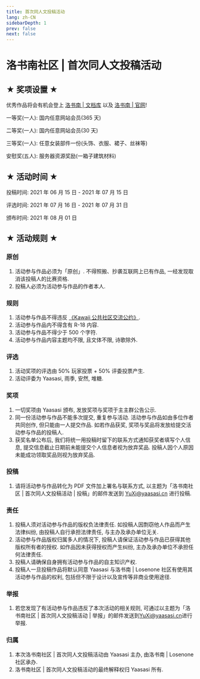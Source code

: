 ```yaml
---
title: 首次同人文投稿活动
lang: zh-CN
sidebarDepth: 1
prev: false
next: false
---
```


# 洛书南社区 | 首次同人文投稿活动

## ★ 奖项设置 ★

优秀作品将会有机会登上 [洛书南 | 文档库](https://lsn.yaasasi.cn/)
以及 [洛书南 | 官网](https://www.losenone.cn/)!

一等奖(一人): 国内任意网站会员(365 天)

二等奖(一人): 国内任意网站会员(30 天)

三等奖(一人): 任意女装部件一份(头饰、衣服、裙子、丝袜等)

安慰奖(五人): 服务器资源奖励(一箱子建筑材料)

## ★ 活动时间 ★

投稿时间: 2021 年 06 月 15 日 - 2021 年 07 月 15 日

评选时间: 2021 年 07 月 16 日 - 2021 年 07 月 31 日

颁布时间: 2021 年 08 月 01 日

## ★ 活动规则 ★

### 原创

1. 活动参与作品必须为「原创」. 不得照搬、抄袭互联网上已有作品, 一经发现取消该投稿人的比赛资格.
2. 投稿人必须为活动参与作品的作者本人.

### 规则

1. 活动参与作品不得违反 [《Kawaii 公共社区交流公约》](https://kawaii.yaasasi.cn/).
2. 活动参与作品内不得含有 R-18 内容.
3. 活动参与作品不得少于 500 个字符.
4. 活动参与作品内容主题均不限, 且文体不限, 诗歌除外.

### 评选

1. 活动奖项的评选由 50% 玩家投票 + 50% 评委投票产生.
2. 活动评委为 Yaasasi, 雨季, 安然, 堆糖.

### 奖项

1. 一切奖项由 Yaasasi 颁布, 发放奖项与奖项于主主群公告公示.
2. 同一份活动参与作品不能多次提交, 重复参与活动. 活动参与作品如由多位作者共同创作, 但只能由一人提交作品. 如若作品获奖, 奖项与奖品将发放给提交活动参与作品的投稿人.
3. 获奖名单公布后, 我们将统一用投稿时留下的联系方式通知获奖者填写个人信息, 提交信息截止日期前未能提交个人信息者视为放弃奖品. 投稿人因个人原因未能成功领取奖品则视为放弃奖品.

### 投稿

1. 请将活动参与作品转化为 PDF 文件加上署名与联系方式,
以主题为「洛书南社区 | 首次同人文投稿活动 | 投稿」的邮件发送到 [YuXi@yaasasi.cn](mailto:YuXi@yaasasi.cn) 进行投稿.

### 责任

1. 投稿人须对活动参与作品的版权负法律责任. 如投稿人因剽窃他人作品而产生法律纠纷, 由投稿人自行承担法律责任, 与主办及承办单位无关.
2. 活动参与作品版权归属多人的情况下, 投稿人请保证活动参与作品已获得其他版权所有者的授权. 如作品因未获得授权而产生纠纷, 主办及承办单位不承担任何法律责任.
3. 投稿人请确保自身拥有活动参与作品的自主知识产权.
4. 投稿人一旦投稿作品将默认同意 Yaasasi 与洛书南 | Losenone 社区有使用其活动参与作品的权利, 包括但不限于设计以及宣传等非商业使用途径.

### 举报

1. 若您发现了有活动参与作品违反了本次活动的相关规则, 可通过以主题为「洛书南社区 | 首次同人文投稿活动 | 举报」的邮件发送到[YuXi@yaasasi.cn](mailto:YuXi@yaasasi.cn)进行举报.

### 归属

1. 本次洛书南社区 | 首次同人文投稿活动由 Yaasasi 主办, 由洛书南 | Losenone 社区承办.
2. 洛书南社区 | 首次同人文投稿活动的最终解释权归 Yaasasi 所有.
